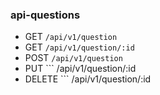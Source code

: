 ### api-questions

  - GET ``` /api/v1/question ```
  - GET ``` /api/v1/question/:id ``` 
  - POST ``` /api/v1/question ``` 
  - PUT ``` /api/v1/question/:id
  - DELETE ``` /api/v1/question/:id
